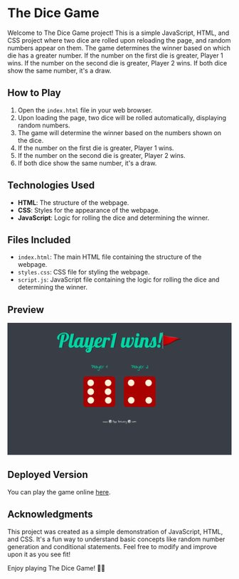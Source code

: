 # The Dice Game

Welcome to The Dice Game project! This is a simple JavaScript, HTML, and CSS project where two dice are rolled upon reloading the page, and random numbers appear on them. The game determines the winner based on which die has a greater number. If the number on the first die is greater, Player 1 wins. If the number on the second die is greater, Player 2 wins. If both dice show the same number, it's a draw.

## How to Play

1. Open the `index.html` file in your web browser.
2. Upon loading the page, two dice will be rolled automatically, displaying random numbers.
3. The game will determine the winner based on the numbers shown on the dice.
4. If the number on the first die is greater, Player 1 wins.
5. If the number on the second die is greater, Player 2 wins.
6. If both dice show the same number, it's a draw.

## Technologies Used

- **HTML**: The structure of the webpage.
- **CSS**: Styles for the appearance of the webpage.
- **JavaScript**: Logic for rolling the dice and determining the winner.

## Files Included

- `index.html`: The main HTML file containing the structure of the webpage.
- `styles.css`: CSS file for styling the webpage.
- `script.js`: JavaScript file containing the logic for rolling the dice and determining the winner.

## Preview

![The Dice Game Preview](preview1.png)

## Deployed Version

You can play the game online [here](https://akshar625.github.io/The_Dice_Game/).

## Acknowledgments

This project was created as a simple demonstration of JavaScript, HTML, and CSS. It's a fun way to understand basic concepts like random number generation and conditional statements. Feel free to modify and improve upon it as you see fit!

Enjoy playing The Dice Game! 🎲🎉
